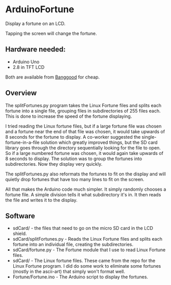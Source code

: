 # ArduinoFortune

Display a fortune on an LCD.

Tapping the screen will change the fortune.

## Hardware needed:
+ Arduino Uno
+ 2.8 in TFT LCD

Both are available from [Banggood](https://www.banggood.com/Geekcreit-UNO-R3-Improved-Version-2_8TFT-LCD-Touch-Screen-2_4TFT-Touch-Screen-Display-Module-Kit-p-1428291.html) for cheap.

## Overview

The splitFortunes.py program takes the Linux Fortune files and splits each fortune into a single file, grouping files in subdirectories of 255 files each.  This is done to increase the speed of the fortune displaying.

I tried reading the Linux fortune files, but if a large fortune file was chosen and a fortune near the end of that file was chosen, it would take upwards of 8 seconds for the fortune to display.  A co-worker suggested the single-fortune-in-a-file solution which greatly improved things, but the SD card library goes through the directory sequentially looking for the file to open.  So if a large numbered fortune was chosen, it would again take upwards of 8 seconds to display.  The solution was to group the fortunes into subdirectories.  Now they display very quickly.

The splitFortunes.py also reformats the fortunes to fit on the display and will quietly drop fortunes that have too many lines to fit on the screen.

All that makes the Arduino code much simpler.  It simply randomly chooses a fortune file.  A simple division tells it what subdirectory it's in.  It then reads the file and writes it to the display.

## Software

+ sdCard/ - the files that need to go on the micro SD card in the LCD shield.
+ sdCard/splitFortunes.py - Reads the Linux Fortune files and splits each fortune into an individual file, creating the subdirectories.
+ sdCard/fortune.py - The Fortune module that I use to read Linux Fortune files.
+ sdCard/<everything else> - The Linux fortune files.  These came from the repo for the Linux Fortune program.  I did do some work to eliminate some fortunes (mostly in the ascii-art) that simply won't format well.
+ Fortune/Fortune.ino - The Arduino script to display the fortunes.
